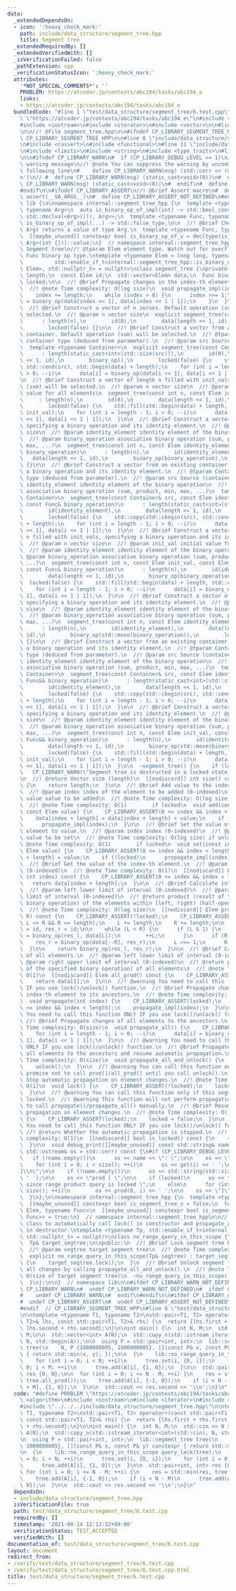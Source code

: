 ```yaml
---
data:
  _extendedDependsOn:
  - icon: ':heavy_check_mark:'
    path: include/data_structure/segment_tree.hpp
    title: Segment tree
  _extendedRequiredBy: []
  _extendedVerifiedWith: []
  _isVerificationFailed: false
  _pathExtension: cpp
  _verificationStatusIcon: ':heavy_check_mark:'
  attributes:
    '*NOT_SPECIAL_COMMENTS*': ''
    PROBLEM: https://atcoder.jp/contests/abc194/tasks/abc194_e
    links:
    - https://atcoder.jp/contests/abc194/tasks/abc194_e
  bundledCode: "#line 1 \"test/data_structure/segment_tree/6.test.cpp\"\n#define PROBLEM\
    \ \"https://atcoder.jp/contests/abc194/tasks/abc194_e\"\n#include <algorithm>\n\
    #include <iostream>\n#include <iterator>\n#include <vector>\n\n#line 1 \"include/data_structure/segment_tree.hpp\"\
    \n\n//! @file segment_tree.hpp\n\n#ifndef CP_LIBRARY_SEGMENT_TREE_HPP\n#define\
    \ CP_LIBRARY_SEGMENT_TREE_HPP\n\n#line 8 \"include/data_structure/segment_tree.hpp\"\
    \n#include <cassert>\n#include <functional>\n#line 11 \"include/data_structure/segment_tree.hpp\"\
    \n#include <limits>\n#include <string>\n#include <type_traits>\n#line 15 \"include/data_structure/segment_tree.hpp\"\
    \n\n#ifndef CP_LIBRARY_WARN\n#  if (CP_LIBRARY_DEBUG_LEVEL >= 1)\n//! @brief Print\
    \ warning message\n//! @note You can suppress the warning by uncommenting the\
    \ following line\n#    define CP_LIBRARY_WARN(msg) (std::cerr << (msg) << '\\\
    n')\n// #  define CP_LIBRARY_WARN(msg) (static_cast<void>(0))\n#  else\n#    define\
    \ CP_LIBRARY_WARN(msg) (static_cast<void>(0))\n#  endif\n#  define CP_LIBRARY_WARN_NOT_DEFINED\n\
    #endif\n\n#ifndef CP_LIBRARY_ASSERT\n//! @brief Assert macro\n#  define CP_LIBRARY_ASSERT(...)\
    \ assert(__VA_ARGS__)\n#  define CP_LIBRARY_ASSERT_NOT_DEFINED\n#endif\n\nnamespace\
    \ lib {\n\nnamespace internal::segment_tree_hpp {\n  template <typename Func,\
    \ typename Arg>\n  auto is_binary_op_of_impl(int) -> std::bool_constant<std::is_same_v<decltype(std::declval<Func>()(std::declval<Arg>(),\
    \ std::declval<Arg>())), Arg>>;\n  template <typename Func, typename Arg>\n  auto\
    \ is_binary_op_of_impl(...) -> std::false_type;\n\n  //! @brief Check if Func(Arg,\
    \ Arg) returns a value of type Arg.\n  template <typename Func, typename Arg>\n\
    \  [[maybe_unused]] constexpr bool is_binary_op_of_v = decltype(is_binary_op_of_impl<Func,\
    \ Arg>(int {}))::value;\n}  // namespace internal::segment_tree_hpp\n\n//! @brief\
    \ Segment tree\n//! @tparam Elem element type. Watch out for overflows.\n//! @tparam\
    \ Func binary op type.\ntemplate <typename Elem = long long, typename Func = std::plus<>,\n\
    \          std::enable_if_t<internal::segment_tree_hpp::is_binary_op_of_v<Func,\
    \ Elem>, std::nullptr_t> = nullptr>\nclass segment_tree {\nprivate:\n  const int\
    \ length;\n  const Elem id;\n  std::vector<Elem> data;\n  Func binary_op;\n  bool\
    \ locked;\n\n  //! @brief Propagate changes in the index-th element to its ancestors.\n\
    \  //! @note Time complexity: O(log size)\n  void propagate_impl(int index) {\n\
    \    index += length;\n    while (index > 0) {\n      index >>= 1;\n      data[index]\
    \ = binary_op(data[index << 1], data[index << 1 | 1]);\n    }\n  }\n\npublic:\n\
    \  //! @brief Construct a vector of n zeroes. Default operation (sum) will be\
    \ selected.\n  //! @param n vector size\n  explicit segment_tree(const int n)\n\
    \      : length(n),\n        id(0),\n        data(length << 1, id),\n        binary_op(),\n\
    \        locked(false) {}\n\n  //! @brief Construct a vector from an existing\
    \ container. Default operation (sum) will be selected.\n  //! @tparam Container\
    \ container type (deduced from parameter).\n  //! @param src Source (container)\n\
    \  template <typename Container>\n  explicit segment_tree(const Container& src)\n\
    \      : length(static_cast<int>(std::size(src))),\n        id(0),\n        data(length\
    \ << 1, id),\n        binary_op(),\n        locked(false) {\n    std::copy(std::cbegin(src),\
    \ std::cend(src), std::begin(data) + length);\n    for (int i = length - 1; i\
    \ > 0; --i)\n      data[i] = binary_op(data[i << 1], data[i << 1 | 1]);\n  }\n\
    \n  //! @brief Construct a vector of length n filled with init_vals. Default operation\
    \ (sum) will be selected.\n  //! @param n vector size\n  //! @param init_val initial\
    \ value for all elements\n  segment_tree(const int n, const Elem init_val)\n \
    \     : length(n),\n        id(0),\n        data(length << 1, id),\n        binary_op(),\n\
    \        locked(false) {\n    std::fill(std::begin(data) + length, std::end(data),\
    \ init_val);\n    for (int i = length - 1; i > 0; --i)\n      data[i] = binary_op(data[i\
    \ << 1], data[i << 1 | 1]);\n  }\n\n  //! @brief Construct a vector of n zeroes,\
    \ specifying a binary operation and its identity element.\n  //! @param n vector\
    \ size\n  //! @param identity_element identity element of the binary operation\n\
    \  //! @param binary_operation associative binary operation (sum, product, min,\
    \ max, ...)\n  segment_tree(const int n, const Elem identity_element, const Func&\
    \ binary_operation)\n      : length(n),\n        id(identity_element),\n     \
    \   data(length << 1, id),\n        binary_op(binary_operation),\n        locked(false)\
    \ {}\n\n  //! @brief Construct a vector from an existing container, specifying\
    \ a binary operation and its identity element.\n  //! @tparam Container container\
    \ type (deduced from parameter).\n  //! @param src Source (container)\n  //! @param\
    \ identity_element identity element of the binary operation\n  //! @param binary_operation\
    \ associative binary operation (sum, product, min, max, ...)\n  template <typename\
    \ Container>\n  segment_tree(const Container& src, const Elem identity_element,\
    \ const Func& binary_operation)\n      : length(static_cast<int>(std::size(src))),\n\
    \        id(identity_element),\n        data(length << 1, id),\n        binary_op(binary_operation),\n\
    \        locked(false) {\n    std::copy(std::cbegin(src), std::cend(src), std::begin(data)\
    \ + length);\n    for (int i = length - 1; i > 0; --i)\n      data[i] = binary_op(data[i\
    \ << 1], data[i << 1 | 1]);\n  }\n\n  //! @brief Construct a vector of length\
    \ n filled with init_vals, specifying a binary operation and its identity element.\n\
    \  //! @param n vector size\n  //! @param init_val initial value for all elements\n\
    \  //! @param identity_element identity element of the binary operation\n  //!\
    \ @param binary_operation associative binary operation (sum, product, min, max,\
    \ ...)\n  segment_tree(const int n, const Elem init_val, const Elem identity_element,\
    \ const Func& binary_operation)\n      : length(n),\n        id(identity_element),\n\
    \        data(length << 1, id),\n        binary_op(binary_operation),\n      \
    \  locked(false) {\n    std::fill(std::begin(data) + length, std::end(data), init_val);\n\
    \    for (int i = length - 1; i > 0; --i)\n      data[i] = binary_op(data[i <<\
    \ 1], data[i << 1 | 1]);\n  }\n\n  //! @brief Construct a vector of n zeroes,\
    \ specifying a binary operation and its identity element.\n  //! @param n vector\
    \ size\n  //! @param identity_element identity element of the binary operation\n\
    \  //! @param binary_operation associative binary operation (sum, product, min,\
    \ max, ...)\n  segment_tree(const int n, const Elem identity_element, Func&& binary_operation)\n\
    \      : length(n),\n        id(identity_element),\n        data(length << 1,\
    \ id),\n        binary_op(std::move(binary_operation)),\n        locked(false)\
    \ {}\n\n  //! @brief Construct a vector from an existing container, specifying\
    \ a binary operation and its identity element.\n  //! @tparam Container container\
    \ type (deduced from parameter).\n  //! @param src Source (container)\n  //! @param\
    \ identity_element identity element of the binary operation\n  //! @param binary_operation\
    \ associative binary operation (sum, product, min, max, ...)\n  template <typename\
    \ Container>\n  segment_tree(const Container& src, const Elem identity_element,\
    \ Func&& binary_operation)\n      : length(static_cast<int>(std::size(src))),\n\
    \        id(identity_element),\n        data(length << 1, id),\n        binary_op(std::move(binary_operation)),\n\
    \        locked(false) {\n    std::copy(std::cbegin(src), std::cend(src), std::begin(data)\
    \ + length);\n    for (int i = length - 1; i > 0; --i)\n      data[i] = binary_op(data[i\
    \ << 1], data[i << 1 | 1]);\n  }\n\n  //! @brief Construct a vector of n zeroes,\
    \ specifying a binary operation and its identity element.\n  //! @param n vector\
    \ size\n  //! @param identity_element identity element of the binary operation\n\
    \  //! @param binary_operation associative binary operation (sum, product, min,\
    \ max, ...)\n  segment_tree(const int n, const Elem init_val, const Elem identity_element,\
    \ Func&& binary_operation)\n      : length(n),\n        id(identity_element),\n\
    \        data(length << 1, id),\n        binary_op(std::move(binary_operation)),\n\
    \        locked(false) {\n    std::fill(std::begin(data) + length, std::end(data),\
    \ init_val);\n    for (int i = length - 1; i > 0; --i)\n      data[i] = binary_op(data[i\
    \ << 1], data[i << 1 | 1]);\n  }\n\n  ~segment_tree() {\n    if (locked)\n   \
    \   CP_LIBRARY_WARN(\"Segment tree is destructed in a locked state.\");\n  }\n\
    \n  //! @return Vector size (length)\n  [[nodiscard]] int size() const noexcept\
    \ {\n    return length;\n  }\n\n  //! @brief Add value to the index-th element.\n\
    \  //! @param index index of the element to be added (0-indexed)\n  //! @param\
    \ value value to be added\n  //! @note Time complexity: O(log size) if unlocked\n\
    \  //! @note Time complexity: O(1)        if locked\n  void add(const int index,\
    \ const Elem value) {\n    CP_LIBRARY_ASSERT(0 <= index && index < length);\n\
    \    data[index + length] = data[index + length] + value;\n    if (!locked)\n\
    \      propagate_impl(index);\n  }\n\n  //! @brief Set the value of the index-th\
    \ element to value.\n  //! @param index index (0-indexed)\n  //! @param value\
    \ value to be set\n  //! @note Time complexity: O(log size) if unlocked\n  //!\
    \ @note Time complexity: O(1)        if locked\n  void set(const int index, const\
    \ Elem value) {\n    CP_LIBRARY_ASSERT(0 <= index && index < length);\n    data[index\
    \ + length] = value;\n    if (!locked)\n      propagate_impl(index);\n  }\n\n\
    \  //! @brief Get the value of the index-th element.\n  //! @param index index\
    \ (0-indexed)\n  //! @note Time complexity: O(1)\n  [[nodiscard]] Elem get(const\
    \ int index) const {\n    CP_LIBRARY_ASSERT(0 <= index && index < length);\n \
    \   return data[index + length];\n  }\n\n  //! @brief Calculate interval product.\n\
    \  //! @param left lower limit of interval (0-indexed)\n  //! @param right upper\
    \ limit of interval (0-indexed)\n  //! @return product (result of the specified\
    \ binary operation) of the elements within [left, right) (half-open interval)\n\
    \  //! @note Time complexity: O(log size)\n  [[nodiscard]] Elem prod(int L, int\
    \ R) const {\n    CP_LIBRARY_ASSERT(!locked);\n    CP_LIBRARY_ASSERT(0 <= L &&\
    \ L <= R && R <= length);\n    L += length;\n    R += length;\n\n    Elem res_l\
    \ = id, res_r = id;\n\n    while (L < R) {\n      if (L & 1) {\n        res_l\
    \ = binary_op(res_l, data[L]);\n        ++L;\n      }\n      if (R & 1)\n    \
    \    res_r = binary_op(data[--R], res_r);\n      L >>= 1;\n      R >>= 1;\n  \
    \  }\n\n    return binary_op(res_l, res_r);\n  }\n\n  //! @brief Calculate product\
    \ of all elements.\n  //! @param left lower limit of interval (0-indexed)\n  //!\
    \ @param right upper limit of interval (0-indexed)\n  //! @return product (result\
    \ of the specified binary operation) of all elements\n  //! @note Time complexity:\
    \ O(1)\n  [[nodiscard]] Elem all_prod() const {\n    CP_LIBRARY_ASSERT(!locked);\n\
    \    return data[1];\n  }\n\n  //! @warning You need to call this function ONLY\
    \ IF you use lock()/unlock() function.\n  //! @brief Propagate changes in the\
    \ index-th element to its ancestors.\n  //! @note Time complexity: O(log size)\n\
    \  void propagate(int index) {\n    CP_LIBRARY_ASSERT(locked);\n    CP_LIBRARY_ASSERT(0\
    \ <= index && index < length);\n    propagate_impl(index);\n  }\n\n  //! @warning\
    \ You need to call this function ONLY IF you use lock()/unlock() function.\n \
    \ //! @brief Propagate changes of all elements to the ancestors.\n  //! @note\
    \ Time complexity: O(size)\n  void propagate_all() {\n    CP_LIBRARY_ASSERT(locked);\n\
    \    for (int i = length - 1; i > 0; --i)\n      data[i] = binary_op(data[i <<\
    \ 1], data[i << 1 | 1]);\n  }\n\n  //! @warning You need to call this function\
    \ ONLY IF you use lock()/unlock() function.\n  //! @brief Propagate changes of\
    \ all elements to the ancestors and resume automatic propagation.\n  //! @note\
    \ Time complexity: O(size)\n  void propagate_all_and_unlock() {\n    propagate_all();\n\
    \    unlock();\n  }\n\n  //! @warning You can call this function only if you can\
    \ promise not to call prod()/all_prod() until you call unlock().\n  //! @brief\
    \ Stop automatic propagation on element changes.\n  //! @note Time complexity:\
    \ O(1)\n  void lock() {\n    CP_LIBRARY_ASSERT(!locked);\n    locked = true;\n\
    \  }\n\n  //! @warning You can call this function only if this segment tree is\
    \ locked.\n  //! @warning This function will not perform propagation. You need\
    \ to call propagate()/propagate_all() manually.\n  //! @brief Resume automatic\
    \ propagation on element changes.\n  //! @note Time complexity: O(1)\n  void unlock()\
    \ {\n    CP_LIBRARY_ASSERT(locked);\n    locked = false;\n  }\n\n  //! @warning\
    \ You need to call this function ONLY IF you use lock()/unlock() function.\n \
    \ //! @return Whether the automatic propagation is stopped.\n  //! @note Time\
    \ complexity: O(1)\n  [[nodiscard]] bool is_locked() const {\n    return locked;\n\
    \  }\n\n  void debug_print([[maybe_unused]] const std::string& name = \"\", [[maybe_unused]]\
    \ std::ostream& os = std::cerr) const {\n#if (CP_LIBRARY_DEBUG_LEVEL >= 1)\n \
    \   if (!name.empty())\n      os << name << \": \";\n\n    os << \"val  [ \";\n\
    \    for (int i = 0; i < size(); ++i)\n      os << get(i) << ' ';\n    os << \"\
    ]\\n\";\n\n    if (!name.empty())\n      os << std::string(std::size(name) + 2,\
    \ ' ');\n\n    os << \"prod [ \";\n\n    if (locked)\n      os << \"cannot display\
    \ since range product query is locked \";\n    else\n      for (int i = 0; i <=\
    \ size(); ++i)\n        os << prod(0, i) << ' ';\n\n    os << \"]\\n\";\n#endif\n\
    \  }\n};\n\nnamespace internal::segment_tree_hpp {\n  template <typename Tp>\n\
    \  [[maybe_unused]] constexpr bool is_segment_tree_v = false;\n  template <typename\
    \ Elem, typename Func>\n  [[maybe_unused]] constexpr bool is_segment_tree_v<segment_tree<Elem,\
    \ Func>> = true;\n}  // namespace internal::segment_tree_hpp\n\n//! @brief Utility\
    \ class to automatically call lock() in constructor and propagate_all_and_unlock()\
    \ in destructor.\ntemplate <typename Tp, std::enable_if_t<internal::segment_tree_hpp::is_segment_tree_v<Tp>,\
    \ std::nullptr_t> = nullptr>\nclass no_range_query_in_this_scope {\nprivate:\n\
    \  Tp& target_segtree;\n\npublic:\n  //! @brief Lock segment tree by calling lock().\n\
    \  //! @param segtree target segment tree\n  //! @note Time complexity: O(1)\n\
    \  explicit no_range_query_in_this_scope(Tp& segtree) : target_segtree(segtree)\
    \ {\n    target_segtree.lock();\n  }\n  //! @brief Unlock segment tree and apply\
    \ all changes by calling propagate_all_and_unlock().\n  //! @note Time complexity:\
    \ O(size of target segment tree)\n  ~no_range_query_in_this_scope() {\n    target_segtree.propagate_all_and_unlock();\n\
    \  }\n};\n\n}  // namespace lib\n\n#ifdef CP_LIBRARY_WARN_NOT_DEFINED\n#  undef\
    \ CP_LIBRARY_WARN\n#  undef CP_LIBRARY_WARN_NOT_DEFINED\n#  ifdef CP_LIBRARY_WARN\n\
    #    undef CP_LIBRARY_WARN\n#  endif\n#endif\n\n#ifdef CP_LIBRARY_ASSERT_NOT_DEFINED\n\
    #  undef CP_LIBRARY_ASSERT\n#  undef CP_LIBRARY_ASSERT_NOT_DEFINED\n#endif\n\n\
    #endif  // CP_LIBRARY_SEGMENT_TREE_HPP\n#line 8 \"test/data_structure/segment_tree/6.test.cpp\"\
    \n\ntemplate <typename T1, typename T2>\nstd::pair<T1, T2> operator+(const std::pair<T1,\
    \ T2>& lhs, const std::pair<T1, T2>& rhs) {\n  return {lhs.first + rhs.first,\
    \ lhs.second + rhs.second};\n}\n\nint main() {\n  int N, M;\n  std::cin >> N >>\
    \ M;\n\n  std::vector<int> A(N);\n  std::copy_n(std::istream_iterator<int>(std::cin),\
    \ N, std::begin(A));\n\n  using P = std::pair<int, int>;\n  lib::segment_tree\
    \ tree(\n    N, P {1000000005, 1000000005}, [](const P& x, const P& y) constexpr\
    \ { return std::min(x, y); });\n\n  {\n    lib::no_range_query_in_this_scope query_lock(tree);\n\
    \    for (int i = 0; i < N; ++i)\n      tree.set(i, {0, i});\n    for (int i =\
    \ 0; i < M; ++i)\n      tree.add(A[i], {1, 0});\n  }\n\n  std::pair<int, int>\
    \ res {0, N};\n\n  for (int i = 0; i <= N - M; ++i) {\n    res = std::min(res,\
    \ tree.all_prod());\n    tree.add(A[i], {-1, 0});\n    if (i < N - M)\n      tree.add(A[i\
    \ + M], {1, 0});\n  }\n\n  std::cout << res.second << '\\n';\n}\n"
  code: "#define PROBLEM \"https://atcoder.jp/contests/abc194/tasks/abc194_e\"\n#include\
    \ <algorithm>\n#include <iostream>\n#include <iterator>\n#include <vector>\n\n\
    #include \"../../../include/data_structure/segment_tree.hpp\"\n\ntemplate <typename\
    \ T1, typename T2>\nstd::pair<T1, T2> operator+(const std::pair<T1, T2>& lhs,\
    \ const std::pair<T1, T2>& rhs) {\n  return {lhs.first + rhs.first, lhs.second\
    \ + rhs.second};\n}\n\nint main() {\n  int N, M;\n  std::cin >> N >> M;\n\n  std::vector<int>\
    \ A(N);\n  std::copy_n(std::istream_iterator<int>(std::cin), N, std::begin(A));\n\
    \n  using P = std::pair<int, int>;\n  lib::segment_tree tree(\n    N, P {1000000005,\
    \ 1000000005}, [](const P& x, const P& y) constexpr { return std::min(x, y); });\n\
    \n  {\n    lib::no_range_query_in_this_scope query_lock(tree);\n    for (int i\
    \ = 0; i < N; ++i)\n      tree.set(i, {0, i});\n    for (int i = 0; i < M; ++i)\n\
    \      tree.add(A[i], {1, 0});\n  }\n\n  std::pair<int, int> res {0, N};\n\n \
    \ for (int i = 0; i <= N - M; ++i) {\n    res = std::min(res, tree.all_prod());\n\
    \    tree.add(A[i], {-1, 0});\n    if (i < N - M)\n      tree.add(A[i + M], {1,\
    \ 0});\n  }\n\n  std::cout << res.second << '\\n';\n}\n"
  dependsOn:
  - include/data_structure/segment_tree.hpp
  isVerificationFile: true
  path: test/data_structure/segment_tree/6.test.cpp
  requiredBy: []
  timestamp: '2021-08-14 12:12:32+09:00'
  verificationStatus: TEST_ACCEPTED
  verifiedWith: []
documentation_of: test/data_structure/segment_tree/6.test.cpp
layout: document
redirect_from:
- /verify/test/data_structure/segment_tree/6.test.cpp
- /verify/test/data_structure/segment_tree/6.test.cpp.html
title: test/data_structure/segment_tree/6.test.cpp
---
```

